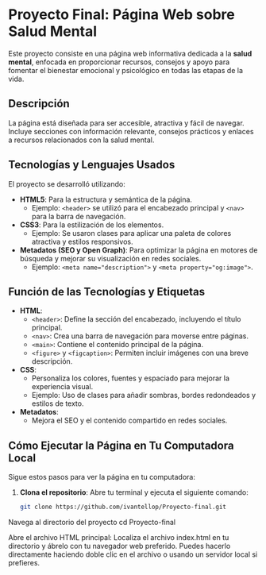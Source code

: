 # Proyecto Final: Página Web sobre Salud Mental

Este proyecto consiste en una página web informativa dedicada a la **salud mental**, enfocada en proporcionar recursos, consejos y apoyo para fomentar el bienestar emocional y psicológico en todas las etapas de la vida.

## Descripción
La página está diseñada para ser accesible, atractiva y fácil de navegar. Incluye secciones con información relevante, consejos prácticos y enlaces a recursos relacionados con la salud mental.

## Tecnologías y Lenguajes Usados
El proyecto se desarrolló utilizando:
- **HTML5**: Para la estructura y semántica de la página.
  - Ejemplo: `<header>` se utilizó para el encabezado principal y `<nav>` para la barra de navegación.
- **CSS3**: Para la estilización de los elementos.
  - Ejemplo: Se usaron clases para aplicar una paleta de colores atractiva y estilos responsivos.
- **Metadatos (SEO y Open Graph)**: Para optimizar la página en motores de búsqueda y mejorar su visualización en redes sociales.
  - Ejemplo: `<meta name="description">` y `<meta property="og:image">`.

## Función de las Tecnologías y Etiquetas
- **HTML**:
  - `<header>`: Define la sección del encabezado, incluyendo el título principal.
  - `<nav>`: Crea una barra de navegación para moverse entre páginas.
  - `<main>`: Contiene el contenido principal de la página.
  - `<figure>` y `<figcaption>`: Permiten incluir imágenes con una breve descripción.
- **CSS**:
  - Personaliza los colores, fuentes y espaciado para mejorar la experiencia visual.
  - Ejemplo: Uso de clases para añadir sombras, bordes redondeados y estilos de texto.
- **Metadatos**:
  - Mejora el SEO y el contenido compartido en redes sociales.

## Cómo Ejecutar la Página en Tu Computadora Local
Sigue estos pasos para ver la página en tu computadora:

1. **Clona el repositorio**:
   Abre tu terminal y ejecuta el siguiente comando:
      ```bash
   git clone https://github.com/ivantellop/Proyecto-final.git 

  Navega al directorio del proyecto
      cd Proyecto-final 
  
  Abre el archivo HTML principal: 
  Localiza el archivo index.html en tu directorio y ábrelo con tu navegador web preferido. Puedes hacerlo directamente haciendo doble clic en el archivo o usando un servidor local si prefieres.
